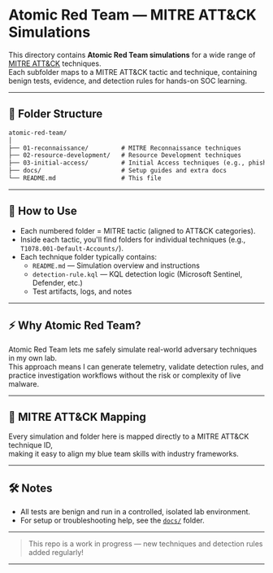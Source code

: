 # Atomic Red Team — MITRE ATT&CK Simulations

This directory contains **Atomic Red Team simulations** for a wide range of [MITRE ATT&CK](https://attack.mitre.org/) techniques.  
Each subfolder maps to a MITRE ATT&CK tactic and technique, containing benign tests, evidence, and detection rules for hands-on SOC learning.

---

## 📁 Folder Structure

```markdown
atomic-red-team/
│
├── 01-reconnaissance/         # MITRE Reconnaissance techniques
├── 02-resource-development/   # Resource Development techniques
├── 03-initial-access/         # Initial Access techniques (e.g., phishing, valid accounts)
├── docs/                      # Setup guides and extra docs
└── README.md                  # This file
```
---

## 🧩 How to Use

- Each numbered folder = MITRE tactic (aligned to ATT&CK categories).
- Inside each tactic, you'll find folders for individual techniques (e.g., `T1078.001-Default-Accounts/`).
- Each technique folder typically contains:
  - `README.md` — Simulation overview and instructions
  - `detection-rule.kql` — KQL detection logic (Microsoft Sentinel, Defender, etc.)
  - Test artifacts, logs, and notes

---

## ⚡ Why Atomic Red Team?

Atomic Red Team lets me safely simulate real-world adversary techniques in my own lab.  
This approach means I can generate telemetry, validate detection rules, and practice investigation workflows without the risk or complexity of live malware.

---

## 🧭 MITRE ATT&CK Mapping

Every simulation and folder here is mapped directly to a MITRE ATT&CK technique ID,  
making it easy to align my blue team skills with industry frameworks.

---

## 🛠️ Notes

- All tests are benign and run in a controlled, isolated lab environment.
- For setup or troubleshooting help, see the [`docs/`](./docs) folder.

---

> This repo is a work in progress — new techniques and detection rules added regularly!

---


